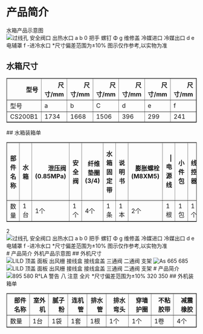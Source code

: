 # 产品简介
水箱产品示意图
<img src="https://bdoss-ys.haier.net/llm_kefu_png/8474a377bb62d9c1d59940ba03dd4480_test_4037_3662811_3964937.png" alt="过线孔  安全阀口  出热水口 a b 0 把手 螺钉 Φ g 维修盖  冷媒进口 冷媒出口 d e 电辅罩 f -进冷水口 *尺寸偏差范围为±10% 图示仅作参考,以实物为准">
## 水箱尺寸
<table border="1" class="dataframe">
<thead>
<tr style="text-align: right;">
<th>型号</th>
<th>尺寸/mm</th>
<th>尺寸/mm</th>
<th>尺寸/mm</th>
<th>尺寸/mm</th>
<th>尺寸/mm</th>
<th>尺寸/mm</th>
<th>尺寸/mm</th>
</tr>
</thead>
<tbody>
<tr>
<td>型号</td>
<td>a</td>
<td>b</td>
<td>C</td>
<td>d</td>
<td>e</td>
<td>f</td>
<td>g</td>
</tr>
<tr>
<td>CS200B1</td>
<td>1734</td>
<td>1668</td>
<td>1506</td>
<td>396</td>
<td>299</td>
<td>241</td>
<td>512</td>
</tr>
</tbody>
</table>
## 水箱装箱单
<table border="1" class="dataframe">
<thead>
<tr style="text-align: right;">
<th>部件 名称</th>
<th>水箱</th>
<th>泄压阀 (0.85MPa)</th>
<th>安全 阀</th>
<th>纤维垫圈 (3/4)</th>
<th>水箱 固定带</th>
<th>说明 书</th>
<th>膨胀螺栓(M8XM5)</th>
<th>|电源线</th>
<th>小件 包</th>
<th>线控 器</th>
<th>线控器 挂墙板</th>
<th>水管对丝 (3/4外丝-1/2内丝)</th>
</tr>
</thead>
<tbody>
<tr>
<td>数量</td>
<td>1台</td>
<td>1个</td>
<td>1个</td>
<td>4个</td>
<td>1条</td>
<td>1本</td>
<td>2个</td>
<td>1根</td>
<td>1包</td>
<td>1个</td>
<td>1个</td>
<td>1个</td>
</tr>
</tbody>
</table>
2
<img src="https://bdoss-ys.haier.net/llm_kefu_png/8474a377bb62d9c1d59940ba03dd4480_test_4037_3662811_3964937.png" alt="过线孔  安全阀口  出热水口 a b 0 把手 螺钉 Φ g 维修盖  冷媒进口 冷媒出口 d e 电辅罩 f -进冷水口 *尺寸偏差范围为±10% 图示仅作参考,以实物为准">  
# 产品简介
外机产品示意图
## 外机尺寸
<img src="https://bdoss-ys.haier.net/llm_kefu_png/8474a377bb62d9c1d59940ba03dd4480_test_4037_7673294_6926799.png" alt="LILD 顶盖 面板 出风栅 接线盒 接线盒盖 三通阀 二通阀 支架">
<img src="https://bdoss-ys.haier.net/llm_kefu_png/8474a377bb62d9c1d59940ba03dd4480_test_4037_2112077_7324620.png" alt="As 665 685">
<img src="https://bdoss-ys.haier.net/llm_kefu_png/8474a377bb62d9c1d59940ba03dd4480_test_4037_7673294_6926799.png" alt="LILD 顶盖 面板 出风栅 接线盒 接线盒盖 三通阀 二通阀 支架">  
# 产品简介
<img src="https://bdoss-ys.haier.net/llm_kefu_png/8474a377bb62d9c1d59940ba03dd4480_test_4037_9170801_2646417.png" alt="895 580 R°LA 警告 八 注意 全片 *尺寸偏差范围为±10% 320 350">
## 外机装箱单
<table border="1" class="dataframe">
<thead>
<tr style="text-align: right;">
<th>部件名称</th>
<th>室外机</th>
<th>腻子粉</th>
<th>连机管</th>
<th>排水管</th>
<th>排水弯头</th>
<th>穿墙护圈</th>
<th>不粘胶带</th>
<th>减震橡胶</th>
</tr>
</thead>
<tbody>
<tr>
<td>数量</td>
<td>1台</td>
<td>1袋</td>
<td>1套</td>
<td>1根</td>
<td>1个</td>
<td>1个</td>
<td>1卷</td>
<td>4个</td>
</tr>
</tbody>
</table>